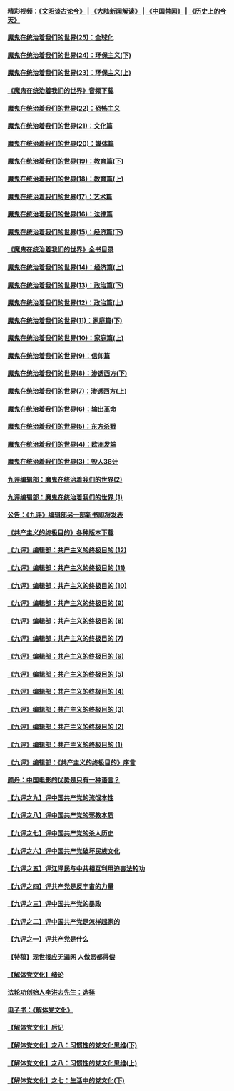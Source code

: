 #### 精彩视频：[《文昭谈古论今》](https://github.com/gfw-breaker/wenzhao/blob/master/README.md?t=11271231) | [《大陆新闻解读》](https://github.com/gfw-breaker/ntdtv-comedy/blob/master/README.md?t=11271231) | [《中国禁闻》](https://github.com/gfw-breaker/ntdtv-news/blob/master/README.md?t=11271231) | [《历史上的今天》](https://github.com/gfw-breaker/today-in-history/blob/master/README.md?t=11271231) 

#### [魔鬼在统治着我们的世界(25)：全球化](../pages/nsc422/n10788205.md?t=11271231) 

#### [魔鬼在统治着我们的世界(24)：环保主义(下)](../pages/nsc422/n10695307.md?t=11271231) 

#### [魔鬼在统治着我们的世界(23)：环保主义(上)](../pages/nsc422/n10688613.md?t=11271231) 

#### [《魔鬼在统治着我们的世界》音频下载](../pages/nsc422/n10635553.md?t=11271231) 

#### [魔鬼在统治着我们的世界(22)：恐怖主义](../pages/nsc422/n10614727.md?t=11271231) 

#### [魔鬼在统治着我们的世界(21)：文化篇](../pages/nsc422/n10597706.md?t=11271231) 

#### [魔鬼在统治着我们的世界(20)：媒体篇](../pages/nsc422/n10586579.md?t=11271231) 

#### [魔鬼在统治着我们的世界(19)：教育篇(下)](../pages/nsc422/n10564808.md?t=11271231) 

#### [魔鬼在统治着我们的世界(18)：教育篇(上)](../pages/nsc422/n10526970.md?t=11271231) 

#### [魔鬼在统治着我们的世界(17)：艺术篇](../pages/nsc422/n10499093.md?t=11271231) 

#### [魔鬼在统治着我们的世界(16)：法律篇](../pages/nsc422/n10485969.md?t=11271231) 

#### [魔鬼在统治着我们的世界(15)：经济篇(下)](../pages/nsc422/n10469975.md?t=11271231) 

#### [《魔鬼在统治着我们的世界》全书目录](../pages/nsc422/n10464261.md?t=11271231) 

#### [魔鬼在统治着我们的世界(14)：经济篇(上)](../pages/nsc422/n10457370.md?t=11271231) 

#### [魔鬼在统治着我们的世界(13)：政治篇(下)](../pages/nsc422/n10448270.md?t=11271231) 

#### [魔鬼在统治着我们的世界(12)：政治篇(上)](../pages/nsc422/n10444576.md?t=11271231) 

#### [魔鬼在统治着我们的世界(11)：家庭篇(下)](../pages/nsc422/n10440961.md?t=11271231) 

#### [魔鬼在统治着我们的世界(10)：家庭篇(上)](../pages/nsc422/n10435448.md?t=11271231) 

#### [魔鬼在统治着我们的世界(9)：信仰篇](../pages/nsc422/n10432159.md?t=11271231) 

#### [魔鬼在统治着我们的世界(8)：渗透西方(下)](../pages/nsc422/n10429603.md?t=11271231) 

#### [魔鬼在统治着我们的世界(7)：渗透西方(上)](../pages/nsc422/n10426013.md?t=11271231) 

#### [魔鬼在统治着我们的世界(6)：输出革命](../pages/nsc422/n10421536.md?t=11271231) 

#### [魔鬼在统治着我们的世界(5)：东方杀戮](../pages/nsc422/n10417707.md?t=11271231) 

#### [魔鬼在统治着我们的世界(4)：欧洲发端](../pages/nsc422/n10414890.md?t=11271231) 

#### [魔鬼在统治着我们的世界(3)：毁人36计](../pages/nsc422/n10411583.md?t=11271231) 

#### [九评编辑部：魔鬼在统治着我们的世界(2)](../pages/nsc422/n10410036.md?t=11271231) 

#### [九评编辑部：魔鬼在统治着我们的世界 (1)](../pages/nsc422/n10406825.md?t=11271231) 

#### [公告：《九评》编辑部另一部新书即将发表](../pages/nsc422/n10405104.md?t=11271231) 

#### [《共产主义的终极目的》各种版本下载](../pages/nsc422/n10022138.md?t=11271231) 

#### [《九评》编辑部：共产主义的终极目的 (12)](../pages/nsc422/n9933272.md?t=11271231) 

#### [《九评》编辑部：共产主义的终极目的 (11)](../pages/nsc422/n9924973.md?t=11271231) 

#### [《九评》编辑部：共产主义的终极目的 (10)](../pages/nsc422/n9920883.md?t=11271231) 

#### [《九评》编辑部：共产主义的终极目的 (9)](../pages/nsc422/n9916363.md?t=11271231) 

#### [《九评》编辑部：共产主义的终极目的 (8)](../pages/nsc422/n9912488.md?t=11271231) 

#### [《九评》编辑部：共产主义的终极目的 (7)](../pages/nsc422/n9901176.md?t=11271231) 

#### [《九评》编辑部：共产主义的终极目的 (6)](../pages/nsc422/n9899359.md?t=11271231) 

#### [《九评》编辑部：共产主义的终极目的 (5)](../pages/nsc422/n9893174.md?t=11271231) 

#### [《九评》编辑部：共产主义的终极目的 (4)](../pages/nsc422/n9891246.md?t=11271231) 

#### [《九评》编辑部：共产主义的终极目的 (3)](../pages/nsc422/n9879879.md?t=11271231) 

#### [《九评》编辑部：共产主义的终极目的 (2)](../pages/nsc422/n9876205.md?t=11271231) 

#### [《九评》编辑部：共产主义的终极目的 (1)](../pages/nsc422/n9865857.md?t=11271231) 

#### [《九评》编辑部：《共产主义的终极目的》序言](../pages/nsc422/n9862666.md?t=11271231) 

#### [颜丹：中国电影的优势是只有一种语言？](../pages/nsc422/n9583062.md?t=11271231) 

#### [【九评之九】评中国共产党的流氓本性](../pages/nsc422/n737542.md?t=11271231) 

#### [【九评之八】评中国共产党的邪教本质](../pages/nsc422/n735942.md?t=11271231) 

#### [【九评之七】评中国共产党的杀人历史](../pages/nsc422/n733806.md?t=11271231) 

#### [【九评之六】评中国共产党破坏民族文化](../pages/nsc422/n731667.md?t=11271231) 

#### [【九评之五】评江泽民与中共相互利用迫害法轮功](../pages/nsc422/n730058.md?t=11271231) 

#### [【九评之四】评共产党是反宇宙的力量](../pages/nsc422/n727814.md?t=11271231) 

#### [【九评之三】评中国共产党的暴政](../pages/nsc422/n725597.md?t=11271231) 

#### [【九评之二】评中国共产党是怎样起家的](../pages/nsc422/n723946.md?t=11271231) 

#### [【九评之一】评共产党是什么](../pages/nsc422/n722529.md?t=11271231) 

#### [【特稿】现世报应无漏网 人做恶都得偿](../pages/nsc422/n4215167.md?t=11271231) 

#### [【解体党文化】绪论](../pages/nsc422/n1449356.md?t=11271231) 

#### [法轮功创始人李洪志先生：选择](../pages/nsc422/n3580738.md?t=11271231) 

#### [电子书：《解体党文化》](../pages/nsc422/n1573484.md?t=11271231) 

#### [【解体党文化】后记](../pages/nsc422/n1531999.md?t=11271231) 

#### [【解体党文化】之八：习惯性的党文化思维(下)](../pages/nsc422/n1526477.md?t=11271231) 

#### [【解体党文化】之八：习惯性的党文化思维(上)](../pages/nsc422/n1520631.md?t=11271231) 

#### [【解体党文化】之七：生活中的党文化(下)](../pages/nsc422/n1513446.md?t=11271231) 

